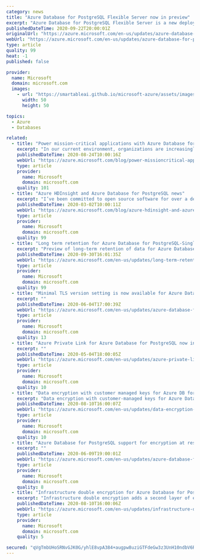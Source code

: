 ```yaml
---
category: news
title: "Azure Database for PostgreSQL Flexible Server now in preview"
excerpt: "Azure Database for PostgreSQL Flexible Server is a new deployment option that provides better control and flexibility, more options for high availability, and cost optimization controls."
publishedDateTime: 2020-09-22T20:00:01Z
originalUrl: "https://azure.microsoft.com/en-us/updates/azure-database-for-postgresql-flexible-server-now-in-preview/"
webUrl: "https://azure.microsoft.com/en-us/updates/azure-database-for-postgresql-flexible-server-now-in-preview/"
type: article
quality: 99
heat: -1
published: false

provider:
  name: Microsoft
  domain: microsoft.com
  images:
    - url: "https://smartableai.github.io/microsoft-azure/assets/images/organizations/microsoft.com-50x50.jpg"
      width: 50
      height: 50

topics:
  - Azure
  - Databases

related:
  - title: "Power mission-critical applications with Azure Database for PostgreSQL"
    excerpt: "In our current environment, organizations are increasingly looking towards digital solutions to engage their customers and remain competitive. "
    publishedDateTime: 2020-08-24T10:00:16Z
    webUrl: "https://azure.microsoft.com/blog/power-missioncritical-applications-with-azure-database-for-postgresql/"
    type: article
    provider:
      name: Microsoft
      domain: microsoft.com
    quality: 101
  - title: "Azure HDInsight and Azure Database for PostgreSQL news"
    excerpt: "I’ve been committed to open source software for over a decade because it fosters a deep collaboration across the developer community, resulting in ground-breaking innovation. At the heart of open source is the freedom to learn from each other and share ideas, empowering the brightest minds to work together"
    publishedDateTime: 2020-03-02T10:00:11Z
    webUrl: "https://azure.microsoft.com/blog/azure-hdinsight-and-azure-database-for-postgresql-news/"
    type: article
    provider:
      name: Microsoft
      domain: microsoft.com
    quality: 99
  - title: "Long term retention for Azure Database for PostgreSQL-Single Server"
    excerpt: "Preview of long-term retention of data for Azure Database for PostgreSQL-Single Server is now available."
    publishedDateTime: 2020-09-30T16:01:35Z
    webUrl: "https://azure.microsoft.com/en-us/updates/long-term-retention-for-azure-database-for-postgresql-single-server/"
    type: article
    provider:
      name: Microsoft
      domain: microsoft.com
    quality: 99
  - title: "Minimal TLS version setting is now available for Azure Database for PostgreSQL"
    excerpt: ""
    publishedDateTime: 2020-06-04T17:00:39Z
    webUrl: "https://azure.microsoft.com/en-us/updates/azure-database-for-postgresql-minimal-tls-version/"
    type: article
    provider:
      name: Microsoft
      domain: microsoft.com
    quality: 13
  - title: "Azure Private Link for Azure Database for PostgreSQL now in Azure government regions"
    excerpt: ""
    publishedDateTime: 2020-05-04T18:00:05Z
    webUrl: "https://azure.microsoft.com/en-us/updates/azure-private-link-for-azure-database-for-postgresql-now-in-azure-government-regions/"
    type: article
    provider:
      name: Microsoft
      domain: microsoft.com
    quality: 10
  - title: "Data encryption with customer managed keys for Azure DB for PostgreSQL-single server "
    excerpt: "Data encryption with customer-managed keys for Azure Database for PostgreSQL-single server (generally available) enables you to bring your own key (BYOK) for data protection at rest. "
    publishedDateTime: 2020-08-10T16:00:07Z
    webUrl: "https://azure.microsoft.com/en-us/updates/data-encryption-with-customer-managed-keys-for-azure-db-for-postgresqlsingle-server/"
    type: article
    provider:
      name: Microsoft
      domain: microsoft.com
    quality: 10
  - title: "Azure Database for PostgreSQL support for encryption at rest using customer-managed keys"
    excerpt: ""
    publishedDateTime: 2020-06-09T19:00:01Z
    webUrl: "https://azure.microsoft.com/en-us/updates/azure-database-for-postgresql-encryption-at-rest-byok-preview/"
    type: article
    provider:
      name: Microsoft
      domain: microsoft.com
    quality: 8
  - title: "Infrastructure double encryption for Azure Database for PostgreSQL-single server is in preview"
    excerpt: "Infrastructure double encryption adds a second layer of encryption using a FIPS 140-2 validated cryptographic module and a different encryption algorithm which gives an additional layer of protection for your data at rest."
    publishedDateTime: 2020-08-10T16:00:06Z
    webUrl: "https://azure.microsoft.com/en-us/updates/infrastructure-double-encryption-for-azure-database-for-postgresqlsingle-server-is-in-public-preview/"
    type: article
    provider:
      name: Microsoft
      domain: microsoft.com
    quality: 5

secured: "qVgTmbUHoSRNvGJK0G/yhlE8vpA384+augpw8uziGTFdeGw3z3UnH10ndbV6R0tg2iHgj0vG7VvPgZwVxJt62GY7SiIPbi0GRY/sGyuloJObmei3VKpTEyrD544g5Zin8i7pgmnC5JzJ/6gAAKFHwp7v6mEwksAtrTO5wvCmVHGPqWpan4RIzSuk/1+6rX+fz0fiEPXRfRNLrurT9LPek1mIzwNYfizh9GHU3YuavFGE2AYvZ42Tdssq/a9Flgh8PUwbDuKix+a5/UI4jcAEXEBdpDLyAuw6N1lRupo6UTlyTJtVJfPdguOOVDGsoATDdhiu7Vt3+jxj42TeYXhk2sOnmdcbUZPtetbc4+C3zpk=;UvIFlP0fD1mp+eslo9o6QQ=="
---
```


